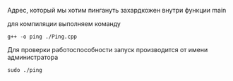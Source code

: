 Адрес, который мы хотим пингануть захардкожен внутри функции main

для компиляции выполняем команду

```
g++ -o ping ./Ping.cpp
```

Для проверки работоспособности запуск производится от имени администратора

```
sudo ./ping
```


